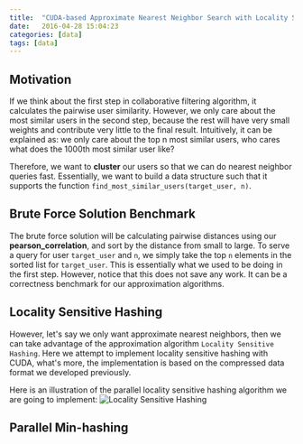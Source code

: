 ```yaml
---
title:  "CUDA-based Approximate Nearest Neighbor Search with Locality Sensitive Hashing"
date:   2016-04-28 15:04:23
categories: [data]
tags: [data]
---
```


## Motivation

If we think about the first step in collaborative filtering algorithm, it calculates the pairwise user similarity. However, we only care about the most similar users in the second step, because the rest will have very small weights and contribute very little to the final result. Intuitively, it can be explained as: we only care about the top n most similar users, who cares what does the 1000th most similar user like?

Therefore, we want to **cluster** our users so that we can do nearest neighbor queries fast. Essentially, we want to build a data structure such that it supports the function ```find_most_similar_users(target_user, n)```.

## Brute Force Solution Benchmark
The brute force solution will be calculating pairwise distances using our **pearson_correlation**, and sort by the distance from small to large. To serve a query for user ```target_user``` and ```n```, we simply take the top ```n``` elements in the sorted list for ```target_user```. This is essentially what we used to be doing in the first step. However, notice that this does not save any work. It can be a correctness benchmark for our approximation algorithms.

## Locality Sensitive Hashing
However, let's say we only want approximate nearest neighbors, then we can take advantage of the approximation algorithm ```Locality Sensitive Hashing```. Here we attempt to implement locality sensitive hashing with CUDA, what's more, the implementation is based on the compressed data format we developed previously.

Here is an illustration of the parallel locality sensitive hashing algorithm we are going to implement:
![Locality Sensitive Hashing]({{site.url}}/assets/lsh.svg "Logo Title Text 1")

## Parallel Min-hashing
